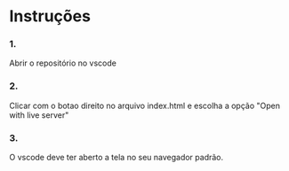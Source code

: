 # Instruções

### 1.
Abrir o repositório no vscode
### 2.
Clicar com o botao direito no arquivo index.html e escolha a opção "Open with live server"
### 3.
O vscode deve ter aberto a tela no seu navegador padrão.